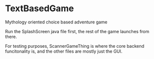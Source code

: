 TextBasedGame
=============

Mythology oriented choice based adventure game

Run the SplashScreen java file first, the rest of the game launches from there.

For testing purposes, ScannerGameThing is where the core backend funcitonality is, and the other files are mostly just the GUI.
